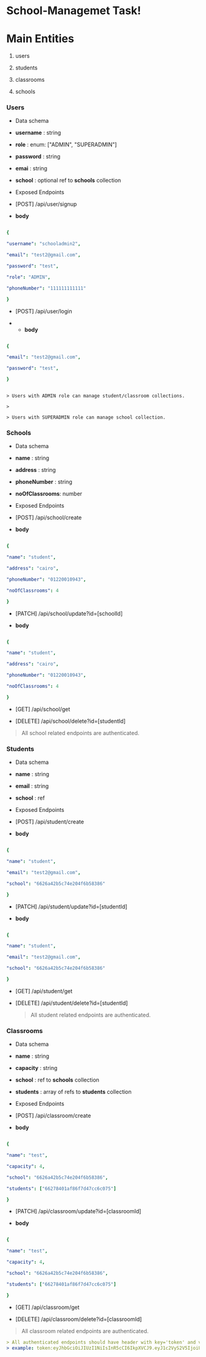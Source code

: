 # School-Managemet Task!

  

# Main Entities

1. users

2. students

3. classrooms

4. schools

  

### Users

* Data schema

*  **username** : string

*  **role** : enum: ["ADMIN", "SUPERADMIN"]

*  **password** : string

*  **emai** : string

*  **school** : optional ref to **schools** collection

* Exposed Endpoints

* [POST] /api/user/signup

*  **body**

```yaml

{

"username": "schooladmin2",

"email": "test2@gmail.com",

"password": "test",

"role": "ADMIN",

"phoneNumber": "111111111111"

}

```

* [POST] /api/user/login

*  *  **body**

```yaml

{

"email": "test2@gmail.com",

"password": "test",

}

```

```

> Users with ADMIN role can manage student/classroom collections.

>

> Users with SUPERADMIN role can manage school collection.

```

  

### Schools

* Data schema

*  **name** : string

*  **address** : string

*  **phoneNumber** : string

*  **noOfClassrooms**: number

* Exposed Endpoints

* [POST] /api/school/create

*  **body**

```yaml

{

"name": "student",

"address": "cairo",

"phoneNumber": "01220010943",

"noOfClassrooms": 4

}

```

* [PATCH] /api/school/update?id=[schoolId]

*  **body**

```yaml

{

"name": "student",

"address": "cairo",

"phoneNumber": "01220010943",

"noOfClassrooms": 4

}

```

* [GET] /api/school/get

* [DELETE] /api/school/delete?id=[studentId]

 
> All school related endpoints are authenticated.



### Students

* Data schema

*  **name** : string

*  **email** : string

*  **school** : ref

* Exposed Endpoints

* [POST] /api/student/create

*  **body**

```yaml

{

"name": "student",

"email": "test2@gmail.com",

"school": "6626a42b5c74e204f6b58386"

}

```

* [PATCH] /api/student/update?id=[studentId]

*  **body**

```yaml

{

"name": "student",

"email": "test2@gmail.com",

"school": "6626a42b5c74e204f6b58386"

}

```

* [GET] /api/student/get

* [DELETE] /api/student/delete?id=[studentId]

  > All student related endpoints are authenticated.
  

### Classrooms

* Data schema

*  **name** : string

*  **capacity** : string

*  **school** : ref to **schools** collection

*  **students** : array of refs to **students** collection

* Exposed Endpoints

* [POST] /api/classroom/create

*  **body**

```yaml

{

"name": "test",

"capacity": 4,

"school": "6626a42b5c74e204f6b58386",

"students": ["66278401af86f7d47cc6c075"]

}

```

* [PATCH] /api/classroom/update?id=[classroomId]

*  **body**

```yaml

{

"name": "test",

"capacity": 4,

"school": "6626a42b5c74e204f6b58386",

"students": ["66278401af86f7d47cc6c075"]

}

```

* [GET] /api/classroom/get

* [DELETE] /api/classroom/delete?id=[classroomId]


> All classroom related endpoints are authenticated.

```yaml
> All authenticated endpoints should have header with key='token' and value=token obtained from login or signup endpoint
> example: token:eyJhbGciOiJIUzI1NiIsInR5cCI6IkpXVCJ9.eyJ1c2VyS2V5IjoiU1VQRVJBRE1JTiIsInVzZXJJZCI6IjY2MjdkOWQ4ZjEzN2M5ODQ5Y2EwMWNlOCIsImlhdCI6MTcxMzg4NzcwNSwiZXhwIjoxODA4NTYwNTA1fQ.MK_V8RnsmSjqmoyP5waTXH9IQ4s7Bu7t1DUMMYWWW
```